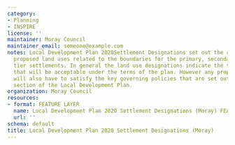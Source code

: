 ```yaml
---
category:
- Planning
- INSPIRE
license: ''
maintainer: Moray Council
maintainer_email: someone@example.com
notes: Local Development Plan 2020Settlement Designations set out the current and
  proposed land uses related to the boundaries for the primary, secondary and third
  tier settlements. In general the land use designations indicate the types of uses
  that will be acceptable under the terms of the plan. However any proposal for development
  will also have to satisfy the key governing policies that are set out in the Policy
  section of the Local Development Plan.
organization: Moray Council
resources:
- format: FEATURE LAYER
  name: Local Development Plan 2020 Settlement Designations (Moray) FEATURE LAYER
  url: ''
schema: default
title: Local Development Plan 2020 Settlement Designations (Moray)
---
```

